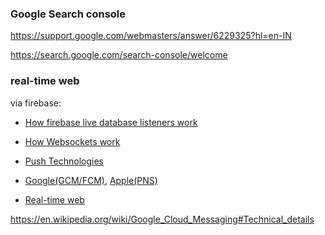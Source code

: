 ### Google Search console

https://support.google.com/webmasters/answer/6229325?hl=en-IN

https://search.google.com/search-console/welcome

### real-time web

via firebase:

- [How firebase live database listeners work](https://stackoverflow.com/a/38283175)

- [How Websockets work](https://developer.mozilla.org/en-US/docs/Web/API/WebSockets_API)

- [Push Technologies]()

- [Google(GCM/FCM)](https://en.wikipedia.org/wiki/Google_Cloud_Messaging#Technical_details), [Apple(PNS)](https://en.wikipedia.org/wiki/Apple_Push_Notification_Service)

- [Real-time web](https://en.wikipedia.org/wiki/Real-time_web)

https://en.wikipedia.org/wiki/Google_Cloud_Messaging#Technical_details
